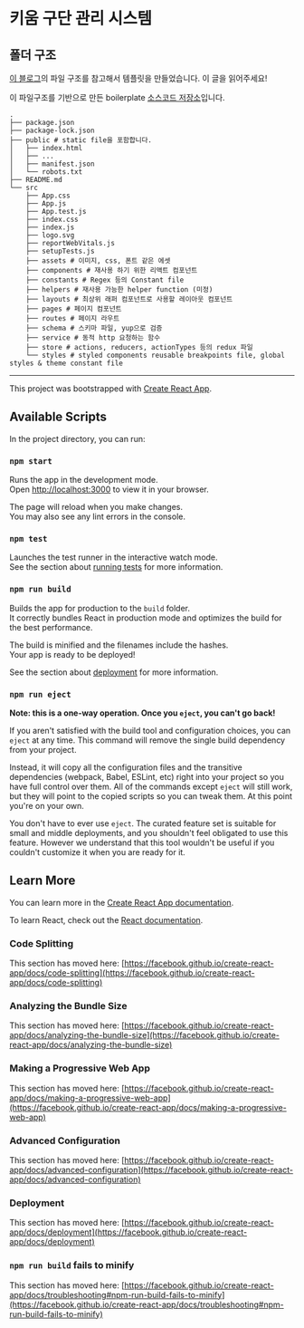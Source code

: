 # 키움 구단 관리 시스템

## 폴더 구조

[이 블로그](https://medium.com/@kumarvinoth/finally-a-better-react-js-folder-structure-821a2210835)의 파일 구조를 참고해서 템플릿을 만들었습니다. 이 글을 읽어주세요!

이 파일구조를 기반으로 만든 boilerplate [소스코드 저장소](https://github.com/vinothwino/react-boilerplate)입니다.

```
.
├── package.json
├── package-lock.json
├── public # static file을 포함합니다.
│   ├── index.html
│   ├── ...
│   ├── manifest.json
│   └── robots.txt
├── README.md
└── src
    ├── App.css
    ├── App.js
    ├── App.test.js
    ├── index.css
    ├── index.js
    ├── logo.svg
    ├── reportWebVitals.js
    ├── setupTests.js
    ├── assets # 이미지, css, 폰트 같은 에셋
    ├── components # 재사용 하기 위한 리액트 컴포넌트
    ├── constants # Regex 등의 Constant file
    ├── helpers # 재사용 가능한 helper function (미정)
    ├── layouts # 최상위 래퍼 컴포넌트로 사용할 레이아웃 컴포넌트
    ├── pages # 페이지 컴포넌트
    ├── routes # 페이지 라우트
    ├── schema # 스키마 파일, yup으로 검증
    ├── service # 동적 http 요청하는 함수
    ├── store # actions, reducers, actionTypes 등의 redux 파일
    └── styles # styled components reusable breakpoints file, global styles & theme constant file
```


---

This project was bootstrapped with [Create React App](https://github.com/facebook/create-react-app).

## Available Scripts

In the project directory, you can run:

### `npm start`

Runs the app in the development mode.\
Open [http://localhost:3000](http://localhost:3000) to view it in your browser.

The page will reload when you make changes.\
You may also see any lint errors in the console.

### `npm test`

Launches the test runner in the interactive watch mode.\
See the section about [running tests](https://facebook.github.io/create-react-app/docs/running-tests) for more information.

### `npm run build`

Builds the app for production to the `build` folder.\
It correctly bundles React in production mode and optimizes the build for the best performance.

The build is minified and the filenames include the hashes.\
Your app is ready to be deployed!

See the section about [deployment](https://facebook.github.io/create-react-app/docs/deployment) for more information.

### `npm run eject`

**Note: this is a one-way operation. Once you `eject`, you can't go back!**

If you aren't satisfied with the build tool and configuration choices, you can `eject` at any time. This command will remove the single build dependency from your project.

Instead, it will copy all the configuration files and the transitive dependencies (webpack, Babel, ESLint, etc) right into your project so you have full control over them. All of the commands except `eject` will still work, but they will point to the copied scripts so you can tweak them. At this point you're on your own.

You don't have to ever use `eject`. The curated feature set is suitable for small and middle deployments, and you shouldn't feel obligated to use this feature. However we understand that this tool wouldn't be useful if you couldn't customize it when you are ready for it.

## Learn More

You can learn more in the [Create React App documentation](https://facebook.github.io/create-react-app/docs/getting-started).

To learn React, check out the [React documentation](https://reactjs.org/).

### Code Splitting

This section has moved here: [https://facebook.github.io/create-react-app/docs/code-splitting](https://facebook.github.io/create-react-app/docs/code-splitting)

### Analyzing the Bundle Size

This section has moved here: [https://facebook.github.io/create-react-app/docs/analyzing-the-bundle-size](https://facebook.github.io/create-react-app/docs/analyzing-the-bundle-size)

### Making a Progressive Web App

This section has moved here: [https://facebook.github.io/create-react-app/docs/making-a-progressive-web-app](https://facebook.github.io/create-react-app/docs/making-a-progressive-web-app)

### Advanced Configuration

This section has moved here: [https://facebook.github.io/create-react-app/docs/advanced-configuration](https://facebook.github.io/create-react-app/docs/advanced-configuration)

### Deployment

This section has moved here: [https://facebook.github.io/create-react-app/docs/deployment](https://facebook.github.io/create-react-app/docs/deployment)

### `npm run build` fails to minify

This section has moved here: [https://facebook.github.io/create-react-app/docs/troubleshooting#npm-run-build-fails-to-minify](https://facebook.github.io/create-react-app/docs/troubleshooting#npm-run-build-fails-to-minify)
